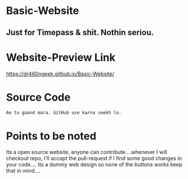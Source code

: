 # Basic-Website

## Just for Timepass & shit. Nothin seriou.

# Website-Preview Link

https://dr460ngeek.github.io/Basic-Website/

# Source Code 

```Ae tu gaand mara. GitHub use karna seekh lo.```

# Points to be noted

Its a open source website, anyone can contribute....whenever I will checkout repo, I'll accept the pull-request if I find some good changes in your code....
Its a dummy web design so none of the buttons works keep that in mind....